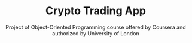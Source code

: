 <h1 align="center">Crypto Trading App</h1>
<p align="center">Project of Object-Oriented Programming course offered by Coursera and authorized by University of London</p>
 

